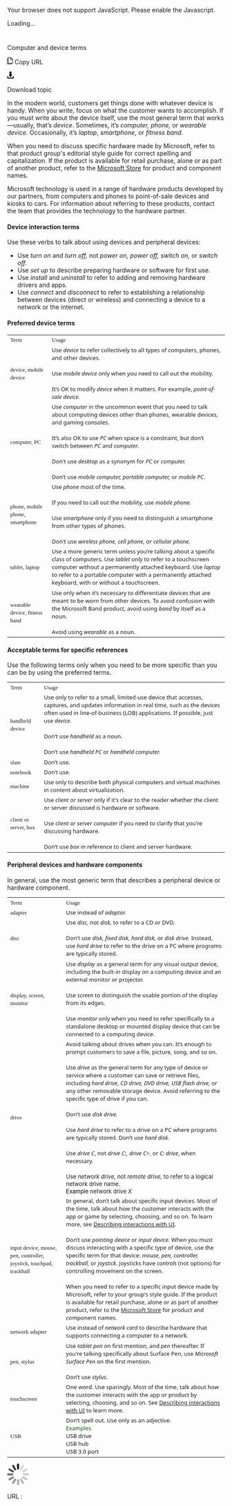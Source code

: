 Your browser does not support JavaScript. Please enable the Javascript.

Loading...

# 

Computer and device terms

![Copy URL](computer-device-terms_files/Copy.png)
Copy URL

![Download](computer-device-terms_files/Download.png)

Download topic

In
the modern world, customers get things done with whatever device
is handy. When you write, focus on what the customer wants to
accomplish. If you must write about the device itself, use the most
general term that works—usually, that’s *device*. Sometimes, it’s *computer,* *phone,* or *wearable device*. Occasionally, it’s *laptop*, *smartphone*, or *fitness* *band.*

When
you need to discuss specific hardware made by Microsoft, refer to
that product group's editorial style guide for correct spelling and
capitalization. If the product is available for retail purchase,
alone or as part of another product, refer to the [Microsoft Store](http://www.microsoftstore.com/) for product and component names. 

Microsoft
technology is used in a range of hardware products developed by
our partners, from computers and phones to point-of-sale devices
and kiosks to cars. For information about referring to these
products, contact the team that provides the technology to the
hardware partner. 

#### Device interaction terms

Use these verbs to talk about using devices and peripheral devices:

  - Use *turn on* and *turn off,* not *power on,* *power off, switch on,* or *switch off.*
  - Use *set up* to describe preparing hardware or software for first use.
  - Use *install* and *uninstall* to refer to adding and removing hardware drivers and apps. 
  - Use *connect* and *disconnect* to
    refer to establishing a relationship between devices (direct or
    wireless) and connecting a device to a network or the internet.

#### Preferred device terms

<table>
<tbody>
<tr class="odd">
<td><span style="font-family:Segoe UI Semibold;font-size:small;">Term</span></td>
<td><span style="font-family:Segoe UI Semibold;font-size:small;">Usage</span></td>
</tr>
<tr class="even">
<td><div>
<span style="font-family:Segoe UI Semibold;font-size:small;">device, mobile device</span>
</div></td>
<td><div>
<span style="font-family:Segoe UI;font-size:small;">Use </span><em><span style="font-family:Segoe UI;font-size:small;">device</span></em><span style="font-family:Segoe UI;font-size:small;"> to refer collectively to all types of computers, phones, and other devices. </span><br />
<span style="font-family:Segoe UI;font-size:small;"><br />
Use </span><em><span style="font-family:Segoe UI;font-size:small;">mobile device</span></em><span style="font-family:Segoe UI;font-size:small;"> only when you need to call out the mobility.</span><br />
<span style="font-family:Segoe UI;font-size:small;"><span style="font-family:Segoe UI;font-size:small;"><br />
It’s OK to modify </span><em>device</em> <span style="font-family:Segoe UI;font-size:small;">when it matters. For example, </span></span><em><span style="font-family:Segoe UI;font-size:small;">point-of-sale device.</span></em>
</div></td>
</tr>
<tr class="odd">
<td><div>
<span style="font-family:Segoe UI Semibold;font-size:small;">computer, PC</span>
</div></td>
<td><div>
<span style="font-family:Segoe UI;font-size:small;">Use </span><em><span style="font-family:Segoe UI;font-size:small;">computer</span></em><span style="font-family:Segoe UI;font-size:small;"> in the uncommon event that you need to talk about computing devices other than phones, wearable devices, and gaming consoles.</span><br />
<span style="font-family:Segoe UI;font-size:small;"><br />
It’s also OK to use </span><em><span style="font-family:Segoe UI;font-size:small;">PC </span></em><span style="font-family:Segoe UI;font-size:small;">when space is a constraint, but don’t switch between </span><em><span style="font-family:Segoe UI;font-size:small;">PC</span></em><span style="font-family:Segoe UI;font-size:small;"> and </span><em><span style="font-family:Segoe UI;font-size:small;">computer</span></em><span style="font-family:Segoe UI;font-size:small;">.</span><br />
<span style="font-family:Segoe UI;font-size:small;"><span style="font-family:Segoe UI;font-size:small;"><br />
Don't use </span><em>desktop</em> <span style="font-family:Segoe UI;font-size:small;">as a synonym for </span><em>PC</em> <span style="font-family:Segoe UI;font-size:small;">or </span><em>computer.</em></span><br />
<span style="font-family:Segoe UI;font-size:small;"><br />
Don’t use </span><em><span style="font-family:Segoe UI;font-size:small;">mobile computer, portable computer,</span></em><span style="font-family:Segoe UI;font-size:small;"> or </span><em><span style="font-family:Segoe UI;font-size:small;">mobile PC</span></em><span style="font-family:Segoe UI;font-size:small;">.</span>
</div></td>
</tr>
<tr class="even">
<td><div>
<span style="font-family:Segoe UI Semibold;font-size:small;">phone, mobile phone, smartphone</span>
</div></td>
<td><div>
<span style="font-family:Segoe UI;font-size:small;">Use </span><em><span style="font-family:Segoe UI;font-size:small;">phone</span></em><span style="font-family:Segoe UI;font-size:small;"> most of the time. </span><br />
<span style="font-family:Segoe UI;font-size:small;"><br />
If you need to call out the mobility, use </span><em><span style="font-family:Segoe UI;font-size:small;">mobile phone.</span></em><br />
<span style="font-family:Segoe UI;font-size:small;"><br />
Use </span><em><span style="font-family:Segoe UI;font-size:small;">smartphone</span></em><span style="font-family:Segoe UI;font-size:small;"> only if you need to distinguish a smartphone from other types of phones. </span><br />
<span style="font-family:Segoe UI;font-size:small;"><span style="font-family:Segoe UI;font-size:small;"><br />
Don't use </span><em>wireless phone,</em> <em>cell phone,</em> <span style="font-family:Segoe UI;font-size:small;">or </span><em>cellular phone.</em></span>
</div></td>
</tr>
<tr class="odd">
<td><div>
<div>
<span style="font-family:Segoe UI Semibold;font-size:small;">tablet, laptop</span>
</div>
</div></td>
<td><div>
<div>
<span style="font-family:Segoe UI;font-size:small;">Use a more generic term unless you’re talking about a specific class of computers. </span><span style="font-family:Segoe UI;font-size:small;">Use </span><em><span style="font-family:Segoe UI;font-size:small;">tablet</span></em><span style="font-family:Segoe UI;font-size:small;"> only to refer to a touchscreen computer without a permanently attached keyboard. </span><span style="font-family:Segoe UI;font-size:small;">Use </span><em><span style="font-family:Segoe UI;font-size:small;">laptop </span></em><span style="font-family:Segoe UI;font-size:small;">to refer to a portable computer with a permanently attached keyboard, with or without a touchscreen.</span>
</div>
</div></td>
</tr>
<tr class="even">
<td><div>
<div>
<span style="font-family:Segoe UI Semibold;font-size:small;">wearable device, fitness band</span>
</div>
</div></td>
<td><div>
<div>
<span style="font-family:Segoe UI;font-size:small;"><span style="font-size:small;"><span style="font-family:Segoe UI;font-size:small;">Use only when it’s necessary to differentiate devices that are meant to be worn from other devices. To avoid confusion with the Microsoft Band product, avoid using </span></span></span><em><span style="font-family:Segoe UI;font-size:small;">band</span></em><span style="font-family:Segoe UI;font-size:small;"> by itself as a noun.</span><br />
<span style="font-family:Segoe UI;font-size:small;"><br />
Avoid using </span><em><span style="font-family:Segoe UI;font-size:small;">wearable </span></em><span style="font-family:Segoe UI;font-size:small;">as a noun</span><em><span style="font-family:Segoe UI;font-size:small;">.</span></em>
</div>
</div></td>
</tr>
</tbody>
</table>

#### Acceptable terms for specific references

Use the following terms only when you need to be more specific than you can be by using the preferred terms.

<table>
<tbody>
<tr class="odd">
<td><span style="font-family:Segoe UI Semibold;font-size:small;">Term</span></td>
<td><span style="font-family:Segoe UI Semibold;font-size:small;">Usage</span></td>
</tr>
<tr class="even">
<td><div>
<div>
<span style="font-family:Segoe UI Semibold;font-size:small;">handheld device</span>
</div>
</div></td>
<td><div>
<div>
<span style="font-family:Segoe UI;font-size:small;">Use only to refer to a small, limited-use device that accesses, captures, and updates information in real time, such as the devices often used in line-of-business (LOB) applications. </span><span style="font-family:Segoe UI;font-size:small;">If possible, just use </span><em><span style="font-family:Segoe UI;font-size:small;">device. </span></em><br />

</div>
<div>
<span style="font-family:Segoe UI;font-size:small;"><br />
Don’t use </span><em><span style="font-family:Segoe UI;font-size:small;">handheld</span></em><span style="font-family:Segoe UI;font-size:small;"> as a noun. </span><br />

</div>
<div>
<span style="font-family:Segoe UI;font-size:small;"><br />
Don’t use </span><em><span style="font-family:Segoe UI;font-size:small;">handheld PC </span></em><span style="font-family:Segoe UI;font-size:small;">or </span><em><span style="font-family:Segoe UI;font-size:small;">handheld computer.</span></em>
</div>
</div></td>
</tr>
<tr class="odd">
<td><div>
<span style="font-family:Segoe UI Semibold;font-size:small;">slate</span>
</div></td>
<td><div>
<span style="font-family:Segoe UI;font-size:small;">Don’t use. </span>
</div></td>
</tr>
<tr class="even">
<td><div>
<span style="font-family:Segoe UI Semibold;font-size:small;">notebook</span>
</div></td>
<td><div>
<span style="font-family:Segoe UI;font-size:small;">Don’t use. </span>
</div></td>
</tr>
<tr class="odd">
<td><div>
<span style="font-family:Segoe UI Semibold;font-size:small;">machine</span>
</div></td>
<td><div>
<span style="font-family:Segoe UI;font-size:small;">Use only to describe both physical computers and virtual machines in content about virtualization. </span>
</div></td>
</tr>
<tr class="even">
<td><div>
<div>
<span style="font-family:Segoe UI Semibold;font-size:small;">client or server, box</span>
</div>
</div></td>
<td><div>
<div>
<span style="font-family:Segoe UI;font-size:small;">Use <em>client</em> or <em>server</em> only if it's clear to the reader whether the client or server discussed is hardware or software.</span><br />

</div>
<div>
<span style="font-family:Segoe UI;font-size:small;"><br />
Use </span><em><span style="font-family:Segoe UI;font-size:small;">client or server computer</span></em><span style="font-family:Segoe UI;font-size:small;"> if you need to clarify that you're discussing hardware.</span><br />

</div>
<div>
<span style="font-family:Segoe UI;font-size:small;"><br />
Don’t use </span><em><span style="font-family:Segoe UI;font-size:small;">box</span></em><span style="font-family:Segoe UI;font-size:small;"> in reference to client and server hardware.</span>
</div>
</div></td>
</tr>
</tbody>
</table>

#### **Peripheral devices and hardware components**

In general, use the most generic term that describes a peripheral device or hardware component. 

<table>
<tbody>
<tr class="odd">
<td><div>
<span style="font-family:Segoe UI Semibold;font-size:small;">Term</span>
</div></td>
<td><span style="font-family:Segoe UI Semibold;font-size:small;">Usage</span></td>
</tr>
<tr class="even">
<td><span style="font-family:Segoe UI Semibold;font-size:small;">adapter</span></td>
<td><div>
<span style="font-family:Segoe UI;font-size:small;">Use instead of <em>adaptor.</em></span>
</div></td>
</tr>
<tr class="odd">
<td><span style="font-family:Segoe UI Semibold;font-size:small;">disc</span></td>
<td><span style="font-family:Segoe UI;font-size:small;"><span style="font-family:Segoe UI;font-size:small;">Use </span><em>disc,</em> not <em>disk,</em> <span style="font-family:Segoe UI;font-size:small;">to refer to a CD or DVD. </span></span><span style="font-family:Segoe UI;font-size:small;"><span style="font-family:Segoe UI;font-size:small;"><br />
<br />
Don't use <em>disk,</em> </span><em>fixed disk, hard disk,</em> <span style="font-family:Segoe UI;font-size:small;">or </span><em>disk drive.</em> Instead, use <em>hard drive</em> to refer to the drive on a PC where programs are typically stored.</span></td>
</tr>
<tr class="even">
<td><div>
<span style="font-family:Segoe UI Semibold;font-size:small;">display, screen, monitor</span>
</div></td>
<td><div>
<span style="font-family:Segoe UI;font-size:small;">Use </span><em><span style="font-family:Segoe UI;font-size:small;">display</span></em><span style="font-family:Segoe UI;font-size:small;"> as a general term for any visual output device, including the built-in display on a computing device and an external monitor or projector.</span><br />

</div>
<div>
<span style="font-family:Segoe UI;font-size:small;"><br />
Use </span><em><span style="font-family:Segoe UI;font-size:small;">screen</span></em><span style="font-family:Segoe UI;font-size:small;"> to distinguish the usable portion of the display from its edges.</span><br />

</div>
<div>
<span style="font-family:Segoe UI;font-size:small;"><br />
Use </span><em><span style="font-family:Segoe UI;font-size:small;">monitor</span></em><span style="font-family:Segoe UI;font-size:small;"> only when you need to refer specifically to a standalone desktop or mounted display device that can be connected to a computing device. </span>
</div></td>
</tr>
<tr class="odd">
<td><div>
<span style="font-family:Segoe UI Semibold;font-size:small;">drive</span>
</div></td>
<td><div>
<span style="font-family:Segoe UI;font-size:small;">Avoid talking about drives when you can. It’s enough to prompt customers to save a file, picture, song, and so on. </span><br />

</div>
<div>
<span style="font-family:Segoe UI;font-size:small;"><br />
Use </span><em><span style="font-family:Segoe UI;font-size:small;">drive</span></em><span style="font-family:Segoe UI;font-size:small;"> as the general term for any type of device or service where a customer can save or retrieve files, including </span><em><span style="font-family:Segoe UI;font-size:small;">hard drive</span></em><span style="font-family:Segoe UI;font-size:small;">, </span><em><span style="font-family:Segoe UI;font-size:small;">CD drive, DVD drive, USB flash drive,</span></em><span style="font-family:Segoe UI;font-size:small;"> or any other removable storage device. Avoid referring to the specific type of drive if you can. </span><br />
<span style="font-family:Segoe UI;font-size:small;"><span style="font-family:Segoe UI;font-size:small;"><br />
Don't use </span><em>disk drive.</em></span><span style="font-family:Segoe UI;font-size:small;"></span><br />

</div>
<div>
<span style="font-family:Segoe UI;font-size:small;"><br />
Use </span><em><span style="font-family:Segoe UI;font-size:small;">hard drive</span></em><span style="font-family:Segoe UI;font-size:small;"> to refer to a drive on a PC where programs are typically stored. Don’t use </span><em><span style="font-family:Segoe UI;font-size:small;">hard disk.</span></em><br />

</div>
<div>
<span style="font-family:Segoe UI;font-size:small;"><br />
Use </span><em><span style="font-family:Segoe UI;font-size:small;">drive C</span></em><span style="font-family:Segoe UI;font-size:small;">, not </span><em><span style="font-family:Segoe UI;font-size:small;">drive C:, </span><span style="font-family:Segoe UI;font-size:small;">drive C&gt;</span></em><span style="font-family:Segoe UI;font-size:small;">, or </span><em><span style="font-family:Segoe UI;font-size:small;">C: drive</span></em><span style="font-family:Segoe UI;font-size:small;">, when necessary. </span><br />

</div>
<div>
<span style="font-family:Segoe UI;font-size:small;"><br />
</span><span style="font-size:small;">Use <em>network drive,</em> not <em>remote drive,</em> to refer to a logical network drive name.<br />
</span><span style="color:#000000;font-size:small;">Example</span><span style="font-size:small;"> network drive <em>X</em></span>
</div></td>
</tr>
<tr class="even">
<td><div>
<span style="font-family:Segoe UI Semibold;font-size:small;">input device, mouse, pen, controller, joystick, touchpad, trackball</span>
</div></td>
<td><div>
<span style="font-family:Segoe UI;font-size:small;">In general, don’t talk about specific input devices. Most of the time, talk about how the customer interacts with the app or game by selecting, choosing, and so on. To learn more, see </span><a href="https://worldready.cloudapp.net/Styleguide/Read?id=2700&amp;topicid=26472"><span style="font-family:Segoe UI;font-size:small;">Describing interactions with UI</span></a><span style="font-family:Segoe UI;font-size:small;">.</span><br />
<span style="font-family:Segoe UI;font-size:small;"><br />
Don’t use </span><em><span style="font-family:Segoe UI;font-size:small;">pointing device </span></em><span style="font-family:Segoe UI;font-size:small;">or </span><em><span style="font-family:Segoe UI;font-size:small;">input device. </span></em><span style="font-family:Segoe UI;font-size:small;">When you must discuss interacting with a specific type of device, use the specific term for that device: </span><em><span style="font-family:Segoe UI;font-size:small;">mouse, pen, controller, trackball,</span></em><span style="font-family:Segoe UI;font-size:small;"> or </span><em><span style="font-family:Segoe UI;font-size:small;">joystick</span></em><span style="font-family:Segoe UI;font-size:small;">. Joysticks have </span><em><span style="font-family:Segoe UI;font-size:small;">controls</span></em><span style="font-family:Segoe UI;font-size:small;"> (not options) for controlling movement on the screen.</span><br />

</div>
<div>
<span style="font-family:Segoe UI;font-size:small;"><br />
When you need to refer to a specific input device made by Microsoft, refer to your group's style guide. If the product is available for retail purchase, alone or as part of another product, refer to the </span><a href="http://www.microsoftstore.com/"><span style="font-family:Segoe UI;font-size:small;">Microsoft Store</span></a><span style="font-family:Segoe UI;font-size:small;"> for product and component names.</span>
</div></td>
</tr>
<tr class="odd">
<td><span style="font-family:Segoe UI Semibold;font-size:small;">network adapter</span></td>
<td><span style="font-family:Segoe UI;font-size:small;">Use instead of </span><em><span style="font-family:Segoe UI;font-size:small;">network card</span></em><span style="font-family:Segoe UI;font-size:small;"> to describe hardware that supports connecting a computer to a network.</span></td>
</tr>
<tr class="even">
<td><div>
<span style="font-family:Segoe UI Semibold;font-size:small;">pen, stylus</span>
</div></td>
<td><div>
<span style="font-family:Segoe UI;font-size:small;">Use </span><em><span style="font-family:Segoe UI;font-size:small;">tablet pen </span></em><span style="font-family:Segoe UI;font-size:small;">on first mention, and </span><em><span style="font-family:Segoe UI;font-size:small;">pen</span></em><span style="font-family:Segoe UI;font-size:small;"> thereafter. If you're talking specifically about Surface Pen, use <em>Microsoft</em> </span><em><span style="font-family:Segoe UI;font-size:small;">Surface Pen</span></em><span style="font-family:Segoe UI;font-size:small;"> on the first mention. </span><br />

</div>
<div>
<span style="font-family:Segoe UI;font-size:small;"><br />
Don’t use </span><em><span style="font-family:Segoe UI;font-size:small;">stylus</span></em><span style="font-family:Segoe UI;font-size:small;">.</span>
</div></td>
</tr>
<tr class="odd">
<td><div>
<span style="font-family:Segoe UI Semibold;font-size:small;">touchscreen</span>
</div></td>
<td><div>
<span style="font-family:Segoe UI;font-size:small;">One word. Use sparingly. Most of the time, talk about how the customer interacts with the app or product by selecting, choosing, and so on. See </span><a href="https://worldready.cloudapp.net/Styleguide/Read?id=2700&amp;topicid=26472"><span style="font-family:Segoe UI;font-size:small;">Describing interactions with UI</span></a><span style="font-family:Segoe UI;font-size:small;"> to learn more.</span>
</div></td>
</tr>
<tr class="even">
<td><div>
<div>
<span style="font-family:Segoe UI Semibold;font-size:small;">USB</span>
</div>
</div></td>
<td><div>
<div>
<span style="font-family:Segoe UI;font-size:small;">Don’t spell out. Use only as an adjective.<br />
</span><span style="color:#000000;font-family:Segoe UI;font-size:small;"></span><span style="color:#006600;font-family:Segoe UI;font-size:small;">Examples</span><span style="font-family:Segoe UI;font-size:small;"><br />
</span><span style="font-family:Segoe UI;font-size:small;">USB drive<br />
USB hub<br />
</span><span style="font-family:Segoe UI;font-size:small;">USB 3.0 port</span><span style="font-family:Segoe UI;font-size:small;"> </span>
</div>
</div></td>
</tr>
</tbody>
</table>

![In progress](computer-device-terms_files/activity-large.gif)

URL :
